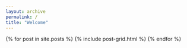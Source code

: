 ```yaml
---
layout: archive
permalink: /
title: "Welcome"
---
```


<div class="tiles">
{% for post in site.posts %}
	{% include post-grid.html %}
{% endfor %}
</div><!-- /.tiles -->